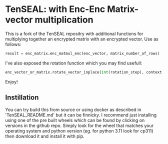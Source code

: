 # TenSEAL: with Enc-Enc Matrix-vector multiplication 
This is a fork of the TenSEAL repositry with additional functions for multiplying together an encrypted matrix with an encrypted vector. Use as follows:
```python 
result = enc_matrix.enc_matmul_enc(enc_vector, matrix_number_of_rows)
```
I've also exposed the rotation function which you may find usefull:
```python 
enc_vector_or_matrix.rotate_vector_inplace(int(rotation_step), context.galois_keys())
```
Enjoy!

## Instillation
You can try build this from source or using docker as described in 'TenSEAL_README.md' but it can be finnicky. I recommend just installing using one of the pre built wheels which can be found by clicking on versions in the github repo. Simply look for the wheel that matches your operating system and python version (eg. for python 3.11 look for cp311) then download it and install it with pip. 

